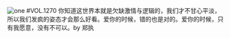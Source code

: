 ![one](http://image.wufazhuce.com/FhkcmX86f-6cwn0cXDmtk2qMKlvu)
#VOL.1270
你知道这世界本就是欠缺激情与逻辑的，我们才不甘心平淡，所以我们发疯的姿态才会那么好看。爱你的时候，错的也是对的。爱你的时候，只有我愿意，没有不可以。by 郑执
